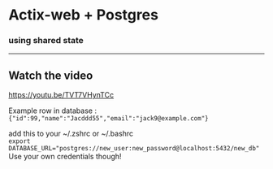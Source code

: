 # Actix-web + Postgres 
### using shared state
---
## Watch the video 
  https://youtu.be/TVT7VHynTCc

Example row in database :<br>
`{"id":99,"name":"Jacddd55","email":"jack9@example.com"}`<br>

add this to your ~/.zshrc or ~/.bashrc<br>
  `export DATABASE_URL="postgres://new_user:new_password@localhost:5432/new_db"`
Use your own credentials though!
